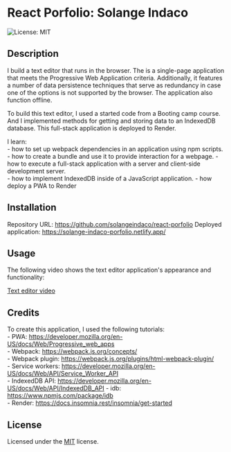 # React Porfolio: Solange Indaco

![License: MIT ](https://img.shields.io/badge/License-MIT-yellow.svg)

## Description

I build a text editor that runs in the browser. The is a single-page application that meets the Progressive Web Application criteria. Additionally, it features a number of data persistence techniques that serve as redundancy in case one of the options is not supported by the browser. The application also function offline.

To build this text editor, I used a started code from a Booting camp course. And I implemented methods for getting and storing data to an IndexedDB database. This full-stack application is deployed to Render.
 
I learn:  
    - how to set up webpack dependencies in an application using npm scripts. 
    - how to create a bundle and use it to provide interaction for a webpage. 
    - how to execute a full-stack application with a server and client-side development server.  
    - how to implement IndexedDB inside of a JavaScript application.
    - how deploy a PWA to Render

## Installation

Repository URL: https://github.com/solangeindaco/react-porfolio 
Deployed application: https://solange-indaco-porfolio.netlify.app/   

## Usage

The following video shows the text editor application's appearance and functionality:

[Text editor video](https://drive.google.com/file/d/13PquN7k8qYmAvjApOiOZyj7rTFlFC0Pf/view)


## Credits

To create this application, I used the following tutorials:    
    - PWA: https://developer.mozilla.org/en-US/docs/Web/Progressive_web_apps       
    - Webpack: https://webpack.js.org/concepts/             
    - Webpack plugin: https://webpack.js.org/plugins/html-webpack-plugin/         
    - Service workers: https://developer.mozilla.org/en-US/docs/Web/API/Service_Worker_API    
    - IndexedDB API: https://developer.mozilla.org/en-US/docs/Web/API/IndexedDB_API 
    - idb: https://www.npmjs.com/package/idb        
    - Render: https://docs.insomnia.rest/insomnia/get-started                                                                       

## License

Licensed under the [MIT](LICENSE) license.

